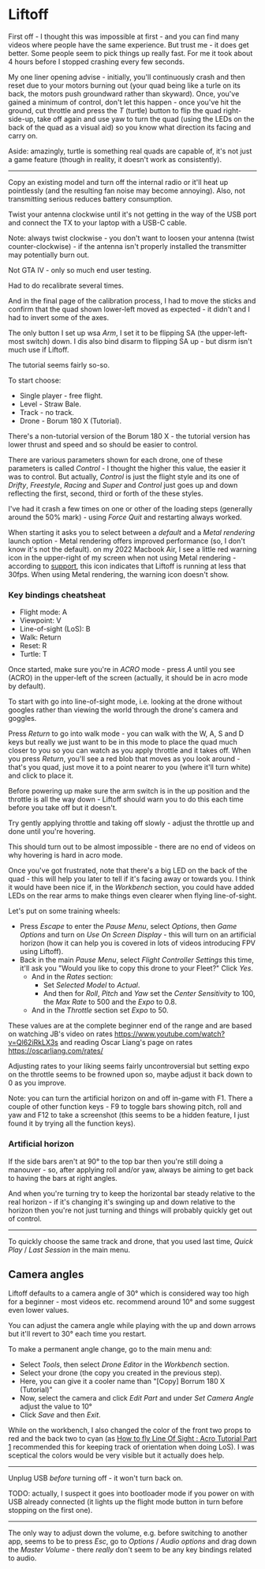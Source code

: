 Liftoff
=======

First off - I thought this was impossible at first - and you can find many videos where people have the same experience. But trust me - it does get better. Some people seem to pick things up really fast. For me it took about 4 hours before I stopped crashing every few seconds.

My one liner opening advise - initially, you'll continuously crash and then reset due to your motors burning out (your quad being like a turle on its back, the motors push groundward rather than skyward). Once, you've gained a minimum of control, don't let this happen - once you've hit the ground, cut throttle and press the _T_ (turtle) button to flip the quad right-side-up, take off again and use yaw to turn the quad (using the LEDs on the back of the quad as a visual aid) so you know what direction its facing and carry on.

Aside: amazingly, turtle is something real quads are capable of, it's not just a game feature (though in reality, it doesn't work as consistently).

---

Copy an existing model and turn off the internal radio or it'll heat up pointlessly (and the resulting fan noise may become annoying). Also, not transmitting serious reduces battery consumption.

Twist your antenna clockwise until it's not getting in the way of the USB port and connect the TX to your laptop with a USB-C cable.

Note: always twist clockwise - you don't want to loosen your antenna (twist counter-clockwise) - if the antenna isn't properly installed the transmitter may potentially burn out.

Not GTA IV - only so much end user testing.

Had to do recalibrate several times.

And in the final page of the  calibration process, I had to move the sticks and confirm that the quad shown lower-left moved as expected - it didn't and I had to invert some of the axes.

The only button I set up wsa _Arm_, I set it to be flipping SA (the upper-left-most switch) down. I dis also bind disarm to flipping SA up - but disrm isn't much use if Liftoff.

The tutorial seems fairly so-so.

To start choose:

* Single player - free flight.
* Level - Straw Bale.
* Track - no track.
* Drone - Borum 180 X (Tutorial).

There's a non-tutorial version of the Borum 180 X - the tutorial version has lower thrust and speed and so should be easier to control.

There are various parameters shown for each drone, one of these parameters is called _Control_ - I thought the higher this value, the easier it was to control. But actually, _Control_ is just the flight style and its one of _Drifty_, _Freestyle_, _Racing_ and _Super_ and _Control_ just goes up and down reflecting the first, second, third or forth of the these styles.

I've had it crash a few times on one or other of the loading steps (generally around the 50% mark)  - using _Force Quit_ and restarting always worked.

When starting it asks you to select between a _default_ and a _Metal rendering_ launch option - Metal rendering offers improved performance (so, I don't know it's not the default). on my 2022 Macbook Air, I see a little red warning icon in the upper-right of my screen when not using Metal rendering - according to [support](https://www.liftoff-game.com/support?topic=3&category=15&post=28), this icon indicates that Liftoff is running at less that 30fps. When using Metal rendering, the warning icon doesn't show.

### Key bindings cheatsheat

* Flight mode: A
* Viewpoint: V
* Line-of-sight (LoS): B
* Walk: Return
* Reset: R
* Turtle: T

Once started, make sure you're in _ACRO_ mode - press _A_ until you see (ACRO) in the upper-left of the screen (actually, it should be in acro mode by default).

To start with go into line-of-sight mode, i.e. looking at the drone without googles rather than viewing the world through the drone's camera and goggles.

Press _Return_ to go into walk mode - you can walk with the W, A, S and D keys but really we just want to be in this mode to place the quad much closer to you so you can watch as you apply throttle and it takes off. When you press _Return_, you'll see a red blob that moves as you look around - that's you quad, just move it to a point nearer to you (where it'll turn white) and click to place it.

Before powering up make sure the arm switch is in the up position and the throttle is all the way down - Liftoff should warn you to do this each time before you take off but it doesn't.

Try gently applying throttle and taking off slowly - adjust the throttle up and done until you're hovering.

This should turn out to be almost impossible - there are no end of videos on why hovering is hard in acro mode.

Once you've got frustrated, note that there's a big LED on the back of the quad - this will help you later to tell if it's facing away or towards you. I think it would have been nice if, in the _Workbench_ section, you could have added LEDs on the rear arms to make things even clearer when flying line-of-sight.

Let's put on some training wheels:

* Press _Escape_ to enter the _Pause Menu_, select _Options_, then _Game Options_ and turn on _Use On Screen Display_ - this will turn on an artificial horizon (how it can help you is covered in lots of videos introducing FPV using Liftoff).
* Back in the main _Pause Menu_, select _Flight Controller Settings_ this time, it'll ask you "Would you like to copy this drone to your Fleet?" Click _Yes_.
  * And in the _Rates_ section:
    * Set _Selected Model_ to _Actual_.
    * And then for _Roll_, _Pitch_ and _Yaw_ set the _Center Sensitivity_ to 100, the _Max Rate_ to 500 and the _Expo_ to 0.8.
  * And in the _Throttle_ section set _Expo_ to 50.

These values are at the complete beginner end of the range and are based on watching JB's video on rates <https://www.youtube.com/watch?v=Ql62iRkLX3s> and reading Oscar Liang's page on rates <https://oscarliang.com/rates/>

Adjusting rates to your liking seems fairly uncontroversial but setting expo on the throttle seems to be frowned upon so, maybe adjust it back down to 0 as you improve.

Note: you can turn the artificial horizon on and off in-game with F1. There a couple of other function keys - F9 to toggle bars showing pitch, roll and yaw and F12 to take a screenshot (this seems to be a hidden feature, I just found it by trying all the function keys).

### Artificial horizon

If the side bars aren't at 90&deg; to the top bar then you're still doing a manouver - so, after applying roll and/or yaw, always be aiming to get back to having the bars at right angles.

And when you're turning try to keep the horizontal bar steady relative to the real horizon - if it's changing it's swinging up and down relative to the horizon then you're not just turning and things will probably quickly get out of control.

---

To quickly choose the same track and drone, that you used last time, _Quick Play_ / _Last Session_ in the main menu.

Camera angles
-------------

Liftoff defaults to a camera angle of 30&deg; which is considered way too high for a beginner - most videos etc. recommend around 10&deg; and some suggest even lower values.

You can adjust the camera angle while playing with the up and down arrows but it'll revert to 30&deg; each time you restart.

To make a permanent angle change, go to the main menu and:

* Select _Tools_, then select _Drone Editor_ in the _Workbench_ section. 
* Select your drone (the copy you created in the previous step).
* Here, you can give it a cooler name than "[Copy] Borrum 180 X (Tutorial)"
* Now, select the camera and click _Edit Part_ and under _Set Camera Angle_ adjust the value to 10&deg;
* Click _Save_ and then _Exit_.

While on the workbench, I also changed the color of the front two props to red and the back two to cyan (as [How to fly Line Of Sight : Acro Tutorial Part 1](https://www.youtube.com/watch?v=RSaPPGa626c) recommended this for keeping track of orientation when doing LoS). I was sceptical the colors would be very visible but it actually does help.

---

Unplug USB _before_ turning off - it won't turn back on.

TODO: actually, I suspect it goes into bootloader mode if you power on with USB already connected (it lights up the flight mode button in turn before stopping on the first one).

---

The only way to adjust down the volume, e.g. before switching to another app, seems to be to press _Esc_, go to _Options_ / _Audio options_ and drag down the _Master Volume_ - there _really_ don't seem to be any key bindings related to audio.
